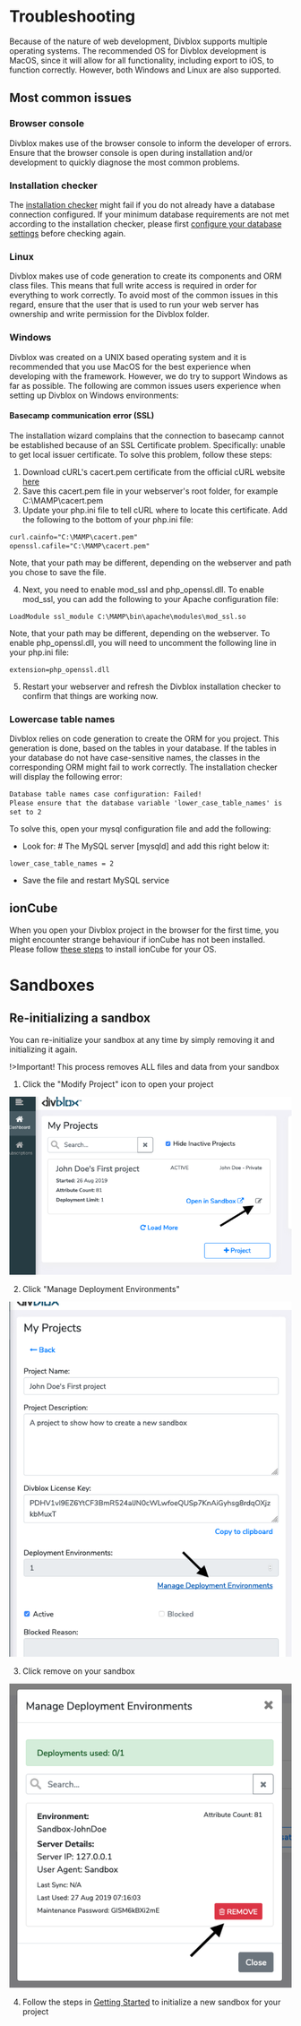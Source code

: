 # Troubleshooting

Because of the nature of web development, Divblox supports multiple operating systems.
The recommended OS for Divblox development is MacOS, since it will allow for all functionality, including export
to iOS, to function correctly. However, both Windows and Linux are also supported.

## Most common issues

### Browser console

Divblox makes use of the browser console to inform the developer of errors. Ensure that the browser console is open during
installation and/or development to quickly diagnose the most common problems.

### Installation checker

The [installation checker](getting-started.md?id=installation-checker) might fail if you do not already have a database
connection configured. If your minimum database requirements are not met according to the installation checker, please first
[configure your database settings](getting-started.md?id=environments) before checking again.

### Linux

Divblox makes use of code generation to create its components and ORM class files. This means that full write access is
required in order for everything to work correctly. To avoid most of the common issues in this regard, ensure that the user
that is used to run your web server has ownership and write permission for the Divblox folder.

### Windows

Divblox was created on a UNIX based operating system and it is recommended that you use MacOS for the best experience when developing with the framework. However, we do try to support Windows as far as possible. The following are common issues users experience when setting up Divblox on Windows environments:

#### Basecamp communication error (SSL)

The installation wizard complains that the connection to basecamp cannot be established because of an SSL Certificate problem. Specifically: unable to get local issuer certificate. To solve this problem, follow these steps:

1. Download cURL's cacert.pem certificate from the official cURL website [here](https://curl.haxx.se/docs/caextract.html)
2. Save this cacert.pem file in your webserver's root folder, for example C:\MAMP\cacert.pem
3. Update your php.ini file to tell cURL where to locate this certificate. Add the following to the bottom of your php.ini file:

```
curl.cainfo="C:\MAMP\cacert.pem"
openssl.cafile="C:\MAMP\cacert.pem"
```

Note, that your path may be different, depending on the webserver and path you chose to save the file.

4. Next, you need to enable mod_ssl and php_openssl.dll. To enable mod_ssl, you can add the following to your Apache configuration file:

```
LoadModule ssl_module C:\MAMP\bin\apache\modules\mod_ssl.so
```

Note, that your path may be different, depending on the webserver.
To enable php_openssl.dll, you will need to uncomment the following line in your php.ini file:

```
extension=php_openssl.dll
```

5. Restart your webserver and refresh the Divblox installation checker to confirm that things are working now.

### Lowercase table names

Divblox relies on code generation to create the ORM for you project. This generation is done, based on the tables in your database. If the tables in your database do not have case-sensitive names, the classes in the corresponding ORM might fail to work correctly. The installation checker will display the following error:

```
Database table names case configuration: Failed!
Please ensure that the database variable 'lower_case_table_names' is set to 2
```

To solve this, open your mysql configuration file and add the following:

-   Look for: # The MySQL server [mysqld] and add this right below it:

```
lower_case_table_names = 2
```

-   Save the file and restart MySQL service

## ionCube

When you open your Divblox project in the browser for the first time, you might encounter strange behaviour if ionCube
has not been installed. Please follow [these steps](https://www.ioncube.com/loaders.php) to install ionCube for your OS.

# Sandboxes

## Re-initializing a sandbox

You can re-initialize your sandbox at any time by simply removing it and initializing it again.

!>Important! This process removes ALL files and data from your sandbox

1. Click the "Modify Project" icon to open your project

![Sandbox Step Re-init 1](_media/_screenshots/sandbox-re-init-step1.png)

2. Click "Manage Deployment Environments"

![Sandbox Step Re-init 2](_media/_screenshots/sandbox-re-init-step2.png)

3. Click remove on your sandbox

![Sandbox Step Re-init 3](_media/_screenshots/sandbox-re-init-step3.png)

4. Follow the steps in [Getting Started](getting-started.md?id=initializing-a-new-sandbox) to initialize a new sandbox for your project
